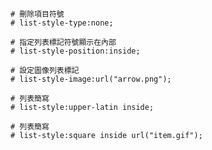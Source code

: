 ```
# 刪除項目符號
# list-style-type:none;
```

```
# 指定列表標記符號顯示在內部
# list-style-position:inside;
```

```
# 設定圖像列表標記
# list-style-image:url("arrow.png");
```

```
# 列表簡寫
# list-style:upper-latin inside;
```

```
# 列表簡寫
# list-style:square inside url("item.gif");
```